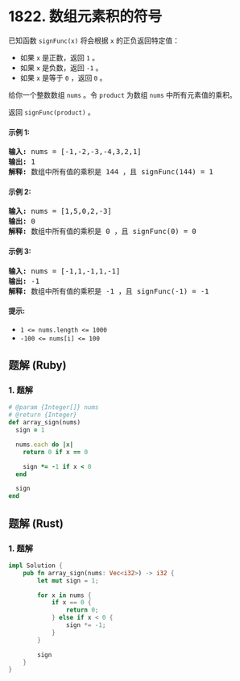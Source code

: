 # 1822. 数组元素积的符号
已知函数 `signFunc(x)` 将会根据 `x` 的正负返回特定值：
* 如果 `x` 是正数，返回 `1` 。
* 如果 `x` 是负数，返回 `-1` 。
* 如果 `x` 是等于 `0` ，返回 `0` 。

给你一个整数数组 `nums` 。令 `product` 为数组 `nums` 中所有元素值的乘积。

返回 `signFunc(product)` 。

#### 示例 1:
<pre>
<strong>输入:</strong> nums = [-1,-2,-3,-4,3,2,1]
<strong>输出:</strong> 1
<strong>解释:</strong> 数组中所有值的乘积是 144 ，且 signFunc(144) = 1
</pre>

#### 示例 2:
<pre>
<strong>输入:</strong> nums = [1,5,0,2,-3]
<strong>输出:</strong> 0
<strong>解释:</strong> 数组中所有值的乘积是 0 ，且 signFunc(0) = 0
</pre>

#### 示例 3:
<pre>
<strong>输入:</strong> nums = [-1,1,-1,1,-1]
<strong>输出:</strong> -1
<strong>解释:</strong> 数组中所有值的乘积是 -1 ，且 signFunc(-1) = -1
</pre>

#### 提示:
* `1 <= nums.length <= 1000`
* `-100 <= nums[i] <= 100`

## 题解 (Ruby)

### 1. 题解
```Ruby
# @param {Integer[]} nums
# @return {Integer}
def array_sign(nums)
  sign = 1

  nums.each do |x|
    return 0 if x == 0

    sign *= -1 if x < 0
  end

  sign
end
```

## 题解 (Rust)

### 1. 题解
```Rust
impl Solution {
    pub fn array_sign(nums: Vec<i32>) -> i32 {
        let mut sign = 1;

        for x in nums {
            if x == 0 {
                return 0;
            } else if x < 0 {
                sign *= -1;
            }
        }

        sign
    }
}
```
